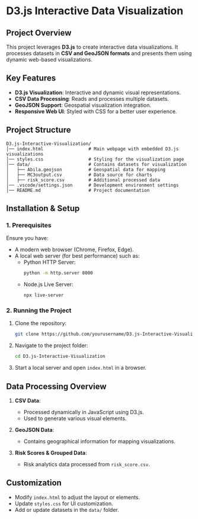 # D3.js Interactive Data Visualization

## Project Overview
This project leverages **D3.js** to create interactive data visualizations. It processes datasets in **CSV and GeoJSON formats** and presents them using dynamic web-based visualizations.

## Key Features
- **D3.js Visualization**: Interactive and dynamic visual representations.
- **CSV Data Processing**: Reads and processes multiple datasets.
- **GeoJSON Support**: Geospatial visualization integration.
- **Responsive Web UI**: Styled with CSS for a better user experience.

## Project Structure
```
D3.js-Interactive-Visualization/
│── index.html                 # Main webpage with embedded D3.js visualizations
│── styles.css                 # Styling for the visualization page
│── data/                      # Contains datasets for visualization
│   ├── Abila.geojson          # Geospatial data for mapping
│   ├── MC3output.csv          # Data source for charts
│   ├── risk_score.csv         # Additional processed data
│── .vscode/settings.json      # Development environment settings
│── README.md                  # Project documentation
```

## Installation & Setup
### 1. Prerequisites
Ensure you have:
- A modern web browser (Chrome, Firefox, Edge).
- A local web server (for best performance) such as:
  - Python HTTP Server:
    ```sh
    python -m http.server 8000
    ```
  - Node.js Live Server:
    ```sh
    npx live-server
    ```

### 2. Running the Project
1. Clone the repository:
   ```sh
   git clone https://github.com/yourusername/D3.js-Interactive-Visualization.git
   ```
2. Navigate to the project folder:
   ```sh
   cd D3.js-Interactive-Visualization
   ```
3. Start a local server and open `index.html` in a browser.

## Data Processing Overview
1. **CSV Data**:
   - Processed dynamically in JavaScript using D3.js.
   - Used to generate various visual elements.

2. **GeoJSON Data**:
   - Contains geographical information for mapping visualizations.

3. **Risk Scores & Grouped Data**:
   - Risk analytics data processed from `risk_score.csv`.

## Customization
- Modify `index.html` to adjust the layout or elements.
- Update `styles.css` for UI customization.
- Add or update datasets in the `data/` folder.

